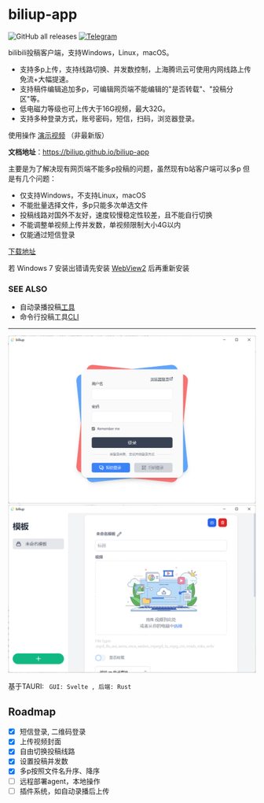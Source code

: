 # biliup-app
![GitHub all releases](https://img.shields.io/github/downloads/forgqi/Caution/total)
[![Telegram](https://img.shields.io/badge/Telegram-Group-blue.svg?logo=telegram)](https://t.me/+IkpIABHqy6U0ZTQ5)

bilibili投稿客户端，支持Windows，Linux，macOS。
* 支持多p上传，支持线路切换、并发数控制，上海腾讯云可使用内网线路上传免流+大幅提速。
* 支持稿件编辑追加多p，可编辑网页端不能编辑的"是否转载"、"投稿分区"等。 
* 低电磁力等级也可上传大于16G视频，最大32G。
* 支持多种登录方式，账号密码，短信，扫码，浏览器登录。

使用操作 [演示视频](https://www.zhihu.com/zvideo/1482481163700367361) （非最新版）

**文档地址**：<https://biliup.github.io/biliup-app>

主要是为了解决现有网页端不能多p投稿的问题，虽然现有b站客户端可以多p
但是有几个问题：
* 仅支持Windows，不支持Linux，macOS
* 不能批量选择文件，多p只能多次单选文件
* 投稿线路对国外不友好，速度较慢稳定性较差，且不能自行切换
* 不能调整单视频上传并发数，单视频限制大小4G以内
* 仅能通过短信登录

[下载地址](https://github.com/ForgQi/Caution/releases)

若 Windows 7 安装出错请先安装 [WebView2](https://developer.microsoft.com/zh-cn/microsoft-edge/webview2/#download-section)
后再重新安装
### SEE ALSO

* 自动录播投稿[工具](https://github.com/ForgQi/biliup)
* 命令行投稿工具[CLI](https://github.com/ForgQi/biliup-rs)
---
![login](.github/resource/login.png)
![main](.github/resource/main.png)

基于TAURI: ` GUI: Svelte , 后端: Rust`
## Roadmap
- [x] 短信登录, 二维码登录
- [x] 上传视频封面
- [x] 自由切换投稿线路
- [x] 设置投稿并发数
- [x] 多p按照文件名升序、降序
- [ ] 远程部署agent，本地操作
- [ ] 插件系统，如自动录播后上传
